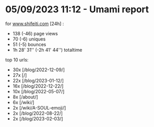 # 05/09/2023 11:12 - Umami report
for www.shifeiti.com [24h] :

 - 138 (-46) page views
 - 70 (-6) uniques
 - 51 (-5) bounces
 - 1h 28' 31'' (-2h 41' 44'') totaltime


top 10 urls:
 - 30x [/blog/2022-12-09/]
 - 27x [/]
 - 22x [/blog/2023-01-12/]
 - 16x [/blog/2022-12-22/]
 - 10x [/blog/2022-05-07/]
 - 8x [/about/]
 - 6x [/wiki/]
 - 2x [/wiki/A-SOUL-emoji/]
 - 2x [/blog/2022-08-22/]
 - 2x [/blog/2023-02-03/]


